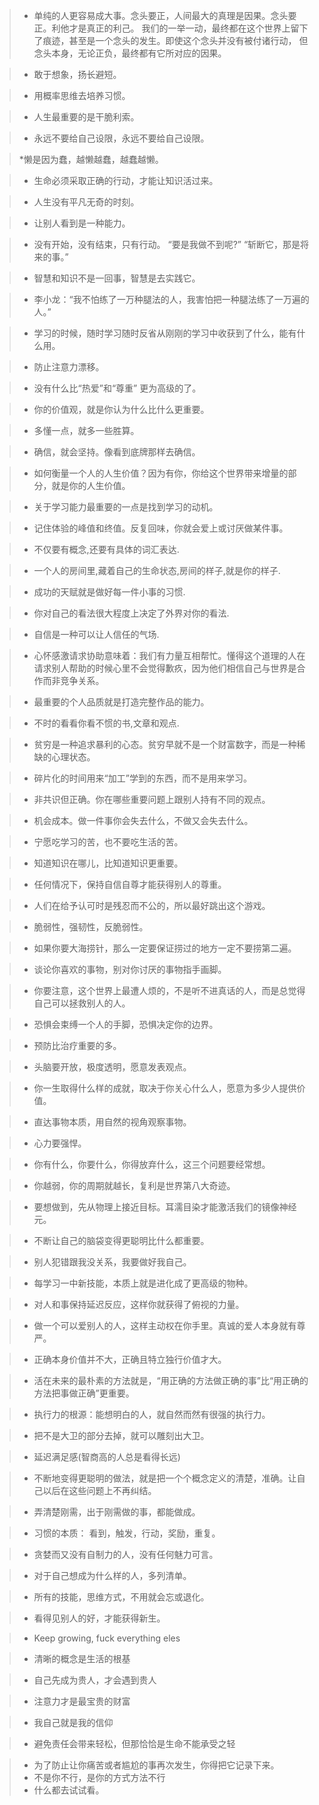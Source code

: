 > * 单纯的人更容易成大事。念头要正，人间最大的真理是因果。念头要正。利他才是真正的利己。
    我们的一举一动，最终都在这个世界上留下了痕迹，甚至是一个念头的发生。即使这个念头并没有被付诸行动，
	但念头本身，无论正负，最终都有它所对应的因果。
	
 > * 敢于想象，扬长避短。

 > * 用概率思维去培养习惯。
 
 > * 人生最重要的是干脆利索。

 > * 永远不要给自己设限，永远不要给自己设限。
 
 > *懒是因为蠢，越懒越蠢，越蠢越懒。
 
 > * 生命必须采取正确的行动，才能让知识活过来。

 > * 人生没有平凡无奇的时刻。

 > * 让别人看到是一种能力。

> * 没有开始，没有结束，只有行动。
       “要是我做不到呢?” 
        “斩断它，那是将来的事。”

> * 智慧和知识不是一回事，智慧是去实践它。

 > * 李小龙：“我不怕练了一万种腿法的人，我害怕把一种腿法练了一万遍的人。”

 > * 学习的时候，随时学习随时反省从刚刚的学习中收获到了什么，能有什么用。

  > * 防止注意力漂移。

 > * 没有什么比“热爱”和“尊重” 更为高级的了。

 > * 你的价值观，就是你认为什么比什么更重要。

 > * 多懂一点，就多一些胜算。

 > * 确信，就会坚持。像看到底牌那样去确信。

 > * 如何衡量一个人的人生价值？因为有你，你给这个世界带来增量的部分，就是你的人生价值。

> * 关于学习能力最重要的一点是找到学习的动机。

> *  记住体验的峰值和终值。反复回味，你就会爱上或讨厌做某件事。

> *  不仅要有概念,还要有具体的词汇表达.

 > * 一个人的房间里,藏着自己的生命状态,房间的样子,就是你的样子.

> * 成功的天赋就是做好每一件小事的习惯.

> *  你对自己的看法很大程度上决定了外界对你的看法.

 > * 自信是一种可以让人信任的气场.

 > * 心怀感激请求协助意味着：我们有力量互相帮忙。懂得这个道理的人在请求别人帮助的时候心里不会觉得歉疚，因为他们相信自己与世界是合作而非竞争关系。

 > * 最重要的个人品质就是打造完整作品的能力。

 > * 不时的看看你看不惯的书,文章和观点.

> * 贫穷是一种追求暴利的心态。贫穷早就不是一个财富数字，而是一种稀缺的心理状态。

 > * 碎片化的时间用来“加工”学到的东西，而不是用来学习。

  > * 非共识但正确。你在哪些重要问题上跟别人持有不同的观点。

  > * 机会成本。做一件事你会失去什么，不做又会失去什么。

> * 宁愿吃学习的苦，也不要吃生活的苦。

 > *  知道知识在哪儿，比知道知识更重要。

 > * 任何情况下，保持自信自尊才能获得别人的尊重。

 > * 人们在给予认可时是残忍而不公的，所以最好跳出这个游戏。

 > * 脆弱性，强韧性，反脆弱性。

 > * 如果你要大海捞针，那么一定要保证捞过的地方一定不要捞第二遍。
 
 > * 谈论你喜欢的事物，别对你讨厌的事物指手画脚。

 > * 你要注意，这个世界上最遭人烦的，不是听不进真话的人，而是总觉得自己可以拯救别人的人。

 > * 恐惧会束缚一个人的手脚，恐惧决定你的边界。

 > * 预防比治疗重要的多。

 > * 头脑要开放，极度透明，愿意发表观点。

> * 你一生取得什么样的成就，取决于你关心什么人，愿意为多少人提供价值。

 > * 直达事物本质，用自然的视角观察事物。

 > * 心力要强悍。

> *  你有什么，你要什么，你得放弃什么，这三个问题要经常想。     

> *  你越弱，你的周期就越长，复利是世界第八大奇迹。

> * 要想做到，先从物理上接近目标。耳濡目染才能激活我们的镜像神经元。

> * 不断让自己的脑袋变得更聪明比什么都重要。

 > * 别人犯错跟我没关系，我要做好我自己。

 > *  每学习一中新技能，本质上就是进化成了更高级的物种。

> *  对人和事保持延迟反应，这样你就获得了俯视的力量。

> *  做一个可以爱别人的人，这样主动权在你手里。真诚的爱人本身就有尊严。

 > * 正确本身价值并不大，正确且特立独行价值才大。 

> * 活在未来的最朴素的方法就是，“用正确的方法做正确的事”比“用正确的方法把事做正确”更重要。 

> *  执行力的根源：能想明白的人，就自然而然有很强的执行力。

> *  把不是大卫的部分去掉，就可以雕刻出大卫。

> * 延迟满足感(智商高的人总是看得长远)

> * 不断地变得更聪明的做法，就是把一个个概念定义的清楚，准确。让自己以后在这些问题上不再纠结。 

> *  弄清楚刚需，出于刚需做的事，都能做成。 

 > * 习惯的本质： 看到，触发，行动，奖励，重复。

 > * 贪婪而又没有自制力的人，没有任何魅力可言。 

> * 对于自己想成为什么样的人，多列清单。

 > * 所有的技能，思维方式，不用就会忘或退化。

> *  看得见别人的好，才能获得新生。

 > * Keep growing, fuck everything eles
 
> *  清晰的概念是生活的根基

 > * 自己先成为贵人，才会遇到贵人

> * 注意力才是最宝贵的财富

> * 我自己就是我的信仰

> * 避免责任会带来轻松，但那恰恰是生命不能承受之轻

> * 为了防止让你痛苦或者尴尬的事再次发生，你得把它记录下来。
> *  不是你不行，是你的方式方法不行
> *  什么都去试试看。


